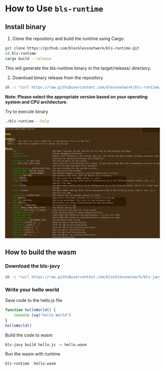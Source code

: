 # How to Use `bls-runtime`

## Install binary

1. Clone the repository and build the runtime using Cargo

```bash
git clone https://github.com/blocklessnetwork/bls-runtime.git
cd bls-runtime
cargo build --release
```
This will generate the bls-runtime binary in the target/release/ directory.

2. Download binary release from the repository

```bash
sh -c "curl https://raw.githubusercontent.com/blessnetwork/bls-runtime/refs/heads/main/install.sh | bash"
```
**Note: Please select the appropriate version based on your operating system and CPU architecture.**

Try to execute binary

```bash
./bls-runtime --help
```

![](images/help.jpg "Command Help")

## How to build the wasm

### Download the bls-javy

```bash
sh -c "curl https://raw.githubusercontent.com/blocklessnetwork/bls-javy/main/download.sh | bash"
```

### Write your hello world

Save code to the hello.js file
```javascript
function helloWorld() {
    console.log("hello World")
}
helloWorld()
```

Build the code to wasm

```bash
bls-javy build hello.js -o hello.wasm
```

Run the wasm with runtime

```bash
bls-runtime  hello.wasm
```




